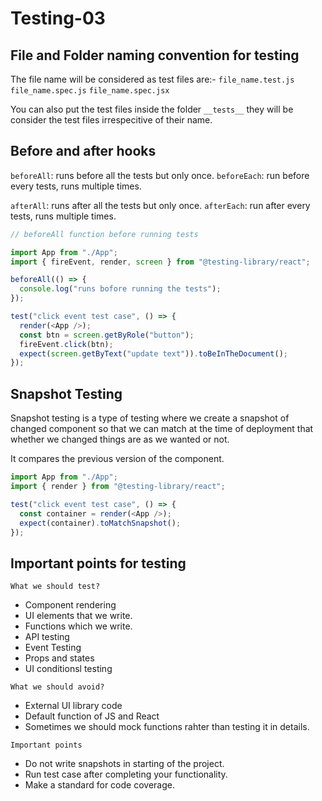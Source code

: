 # Testing-03

## File and Folder naming convention for testing

The file name will be considered as test files are:-
`file_name.test.js`
`file_name.spec.js`
`file_name.spec.jsx`

You can also put the test files inside the folder `__tests__` they will be consider the test files irrespecitive of their name.

## Before and after hooks

`beforeAll`: runs before all the tests but only once.
`beforeEach`: run before every tests, runs multiple times.

`afterAll`: runs after all the tests but only once.
`afterEach`: run after every tests, runs multiple times.

```js
// beforeAll function before running tests

import App from "./App";
import { fireEvent, render, screen } from "@testing-library/react";

beforeAll(() => {
  console.log("runs bofore running the tests");
});

test("click event test case", () => {
  render(<App />);
  const btn = screen.getByRole("button");
  fireEvent.click(btn);
  expect(screen.getByText("update text")).toBeInTheDocument();
});
```

## Snapshot Testing

Snapshot testing is a type of testing where we create a snapshot of changed component so that we can match at the time of deployment that whether we changed things are as we wanted or not.

It compares the previous version of the component.

```js
import App from "./App";
import { render } from "@testing-library/react";

test("click event test case", () => {
  const container = render(<App />);
  expect(container).toMatchSnapshot();
});
```

## Important points for testing

`What we should test?`

- Component rendering
- UI elements that we write.
- Functions which we write.
- API testing
- Event Testing
- Props and states
- UI conditionsl testing

`What we should avoid?`

- External UI library code
- Default function of JS and React
- Sometimes we should mock functions rahter than testing it in details.

`Important points`

- Do not write snapshots in starting of the project.
- Run test case after completing your functionality.
- Make a standard for code coverage.
